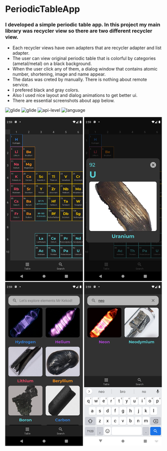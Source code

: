 # PeriodicTableApp
### I developed a simple periodic table app. In this project my main library was **recycler view** so there are two different recycler view.

- Each recycler views have own adapters that are recycler adapter and list adapter.
- The user can view original periodic table that is colorful by categories (ametal/metal) on a black background.
- When the user click any of them, a dialog window that contains atomic number, shortening, image and name appear.
- The datas was creted by manually. There is nothing about remote service.
- I prefered black and gray colors.
- Also I used nice layout and dialog animations to get better ui.
- There are essential screenshots about app below.

<img src="https://img.shields.io/badge/image-glide-blue?style=plastic" alt="glide">  <img src="https://img.shields.io/badge/animation-lottie-blue?style=plastic" alt="glide">  <img src="https://img.shields.io/badge/api-%2B21-red?style=plastic&logo=android" alt="api-level"> <img src="https://img.shields.io/badge/language-kotlin-blueviolet?style=plastic&logo=kotlin" alt="language">


<img src="snaps/1.png" width="250px" alt="ss1"> <img src="snaps/2.png" width="250px" alt="ss2"> <img src="snaps/3.png" width="250px" alt="ss3"> <img src="snaps/4.png" width="250px" alt="ss4">
